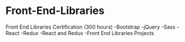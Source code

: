 # Front-End-Libraries

Front End Libraries Certification (300 hours)
-Bootstrap
-jQuery
-Sass
-React
-Redux
-React and Redux
-Front End Libraries Projects
